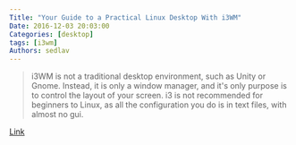 ```yaml
---
Title: "Your Guide to a Practical Linux Desktop With i3WM"
Date: 2016-12-03 20:03:00
Categories: [desktop]
tags: [i3wm]
Authors: sedlav
---
```


>  i3WM is not a traditional desktop environment, such as Unity or Gnome. Instead, it is only a window manager, and it's only purpose is to control the layout of your screen. i3 is not recommended for beginners to Linux, as all the configuration you do is in text files, with almost no gui.

[Link](http://www.devpy.me/your-guide-to-a-practical-linux-desktop-with-i3wm/)
